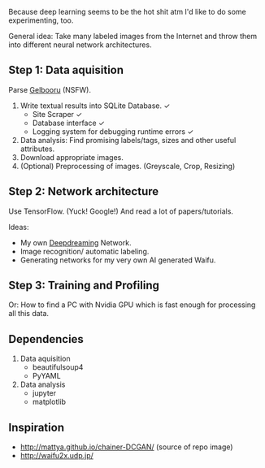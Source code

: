 Because deep learning seems to be the hot shit atm I'd like to do some experimenting, too.

General idea: Take many labeled images from the Internet and throw them into different neural network architectures.

Step 1: Data aquisition
--------------
Parse [Gelbooru](http://gelbooru.com/) (NSFW).
1. Write textual results into SQLite Database. ✓
    * Site Scraper ✓
    * Database interface ✓
    * Logging system for debugging runtime errors ✓
2. Data analysis: Find promising labels/tags, sizes and other useful attributes.
3. Download appropriate images.
4. (Optional) Preprocessing of images. (Greyscale, Crop, Resizing)

Step 2: Network architecture
--------------
Use TensorFlow. (Yuck! Google!)
And read a lot of papers/tutorials.

Ideas: 
* My own [Deepdreaming](https://en.wikipedia.org/wiki/Deepdreaming) Network.
* Image recognition/ automatic labeling.
* Generating networks for my very own AI generated Waifu.

Step 3: Training and Profiling
--------------
Or: How to find a PC with Nvidia GPU which is fast enough for processing all this data.

Dependencies
--------------
1. Data aquisition
    * beautifulsoup4
    * PyYAML
2. Data analysis
    * jupyter
    * matplotlib

Inspiration
--------------
* http://mattya.github.io/chainer-DCGAN/ (source of repo image)
* http://waifu2x.udp.jp/